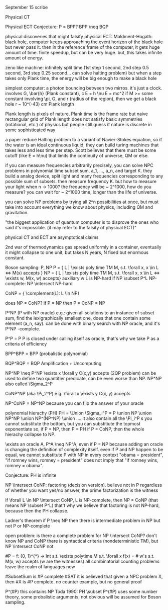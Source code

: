 September 15 scribe

Physical CT

Physical ECT
    Conjecture: P = BPP?    BPP \neq BQP
    
physical discoveries that might falsify physical ECT:
Maldment-Hogath:
  black hole, computer keeps approaching the event horizon of the black hole but never pass it.
  then in the reference frame of the computer, it gets huge amount of time.
  finite speedup, but can be very huge.
  but, this takes infinite amount of energy.

zeno like machine:
  infinitely split time (1st step 1 second, 2nd step 0.5 second, 3rd step 0.25 second... can solve halting problem)
  but when a step takes only Plank time, the energy will be big enough to make a black hole

  simplest computer: a photon bouncing between two mirros. it's just a clock.
  involves G, \bar{h} (Plank constant), c
  E = h \nu
  E = mc^2
  if M >= some constant involving \pi, G, and r (radius of the region), then we get a black hole
  r ~ 10^(-43) cm  Plank length
  
  Plank length is pixels of nature, Plank time is the frame rate
  but naive rectangular grid of Plank length does not satisfy basic symmetries (rotational, etc.) of physics
  but people still guess if nature is discrete in some sophisticated way
  
a paper reduce Halting problem to a variant of Navier-Stokes equation,
so if the water is an ideal continuous liquid, they can build turing machines that takes less and less time per step.
Scott believes that there must be some cutoff (like E = h\nu) that limits the continuity of universe, QM or else.

if you can measure frequencies arbitrarily precisely, you can solve NPC problems in polynomial time
subset sum, a_1, ..., a_n, and target K.
they build a analog device, split light and many frequencies corresponding to any possible sum of subsets.
then measure frequency K.
but how to measure your light when n -> 1000? the frequency will be ~ 2^1000, how do you measure?
you can wait for ~ 2^1000 time, longer than the life of universe.

you can solve NP problems by trying all 2^n possibilities at once,
but must take into account everything we know about physics, including QM and gravitation.

"the biggest application of quantum computer is to disprove the ones who said it's impossible. (it may refer to the falsity of physical ECT)"

physical CT and ECT are asymptotical claims

2nd war of thermodynamics  gas spread uniformly in a container, eventually it might collapse to one unit, but takes N years,
N fixed but enormous constant.

Boson sampling:
P, NP
P = { L | \exists poly time TM M, s.t. \forall x, x \in L <=> M(x) accepts }
NP = { L | \exists poly time TM M, s.t. \forall x,  x \in L <=> \exists w, M(x, w) accepts}  auxiliary w
L is NP-hard if NP \subset P^L
NP-complete: NP \intersect NP-hard

CoNP = { \complement(L): L \in NP}

does NP = CoNP?
if P = NP then P = CoNP = NP

P^NP (P with NP oracle) e.g.: given all solutions to an instance of subset sum, find the lexigraphically smallest one,
does that one contain some element (a_n, say). can be done with binary search with NP oracle, and it's P^NP -complete.

P^P = P  P is closed under calling itself as oracle, that's why we take P as a criteria of efficiency

BPP^BPP = BPP (probalistic polynomial)

BQP^BQP = BQP
Amplification + Uncomputing

NP^NP \neq P^NP
\exists x \forall y C(x,y) accepts  (2QP problem)
can be used to define two quantifier predicate, can be even worse than NP.
NP^NP also called \Sigma_2^P

CoNP^NP (aka \Pi_2^P)
e.g. \forall x \exists y C(x, y) accepts

NP^CoNP = NP^NP
because you can flip the answer of your oracle

polynomial hierachy (PH)
PH = \Union \Sigma_i^P
= P \union NP \union NP^NP \union NP^(NP^NP) \union ....
it also contain all the \Pi_i^P s
you cannot substitute the bottom, but you can substitiute the topmost exponentiate
so, if P = NP, then P = PH
if P = CoNP, then the whole hierachy collapse to NP.

\exists an oracle A, P^A \neq NP^A, even if P = NP
because adding an oracle is changing the definition of complexity itself.
even if P and NP happen to be equal, we cannot substitute P with NP in every context
"obama = president", "if romney wins, romney = president" does not imply that "if romney wins, romney = obama".

Conjecture: PH is infinite

NP \intersect CoNP: factoring (decision version). believe not in P
regardless of whether you want yes/no answer, the prime factorization is the witness

If \forall L \in NP \intersect CoNP, L is NP-complete, then NP = CoNP  (that means NP \subset P^L)
that't why we believe that factoring is not NP-hard, because then the PH collapse.

Ladner's theorem
if P \neq NP then there is intermediate problem in NP but not P or NP-complete

open problem: is there a complete problem for NP \intersect CoNP? don't know
NP and CoNP there is syntactical criteria (nondeterministic TM), but NP \intersect CoNP not


#P = f: {0, 1}^{*} -> Int s.t. \exists polytime M s.t. \forall x f(x) = # w's s.t. M(x, w) accepts  (w are the witnesses)
all combinatorial counting problems
leave the realm of languages now

#SubsetSum is #P complete
#SAT
it is believed that given a NPC problem X, then #X is #P complete. no counter example, but no general proof


P^(#P)
this contains NP
Toda 1990: PH \subset P^(#P)   uses some number theory, some probalistic arguments, not obvious
will be assumed for Boson sampling.
